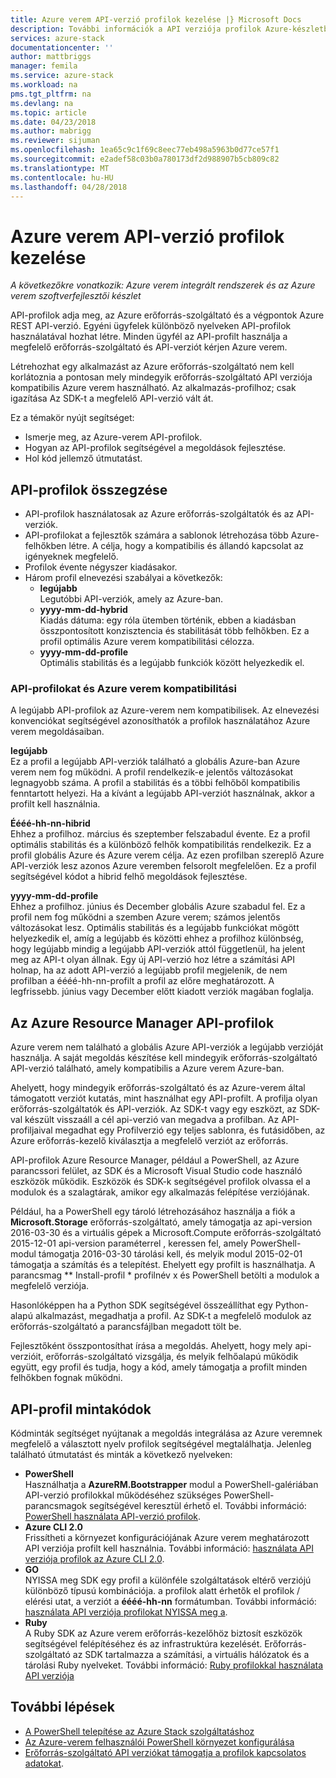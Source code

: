 ```yaml
---
title: Azure verem API-verzió profilok kezelése |} Microsoft Docs
description: További információk a API verziója profilok Azure-készletben.
services: azure-stack
documentationcenter: ''
author: mattbriggs
manager: femila
ms.service: azure-stack
ms.workload: na
pms.tgt_pltfrm: na
ms.devlang: na
ms.topic: article
ms.date: 04/23/2018
ms.author: mabrigg
ms.reviewer: sijuman
ms.openlocfilehash: 1ea65c9c1f69c8eec77eb498a5963b0d77ce57f1
ms.sourcegitcommit: e2adef58c03b0a780173df2d988907b5cb809c82
ms.translationtype: MT
ms.contentlocale: hu-HU
ms.lasthandoff: 04/28/2018
---
```

# <a name="manage-api-version-profiles-in-azure-stack"></a>Azure verem API-verzió profilok kezelése

*A következőkre vonatkozik: Azure verem integrált rendszerek és az Azure verem szoftverfejlesztői készlet*

API-profilok adja meg, az Azure erőforrás-szolgáltató és a végpontok Azure REST API-verzió. Egyéni ügyfelek különböző nyelveken API-profilok használatával hozhat létre. Minden ügyfél az API-profilt használja a megfelelő erőforrás-szolgáltató és API-verziót kérjen Azure verem. 

Létrehozhat egy alkalmazást az Azure erőforrás-szolgáltató nem kell korlátoznia a pontosan mely mindegyik erőforrás-szolgáltató API verziója kompatibilis Azure verem használható. Az alkalmazás-profilhoz; csak igazítása Az SDK-t a megfelelő API-verzió vált át.


Ez a témakör nyújt segítséget:
 - Ismerje meg, az Azure-verem API-profilok.
 - Hogyan az API-profilok segítségével a megoldások fejlesztése.
 - Hol kód jellemző útmutatást.

## <a name="summary-of-api-profiles"></a>API-profilok összegzése

- API-profilok használatosak az Azure erőforrás-szolgáltatók és az API-verziók.
- API-profilokat a fejlesztők számára a sablonok létrehozása több Azure-felhőkben létre. A célja, hogy a kompatibilis és állandó kapcsolat az igényeknek megfelelő.
- Profilok évente négyszer kiadásakor.
- Három profil elnevezési szabályai a következők:
    - **legújabb**  
        Legutóbbi API-verziók, amely az Azure-ban.
    - **yyyy-mm-dd-hybrid**  
    Kiadás dátuma: egy róla ütemben történik, ebben a kiadásban összpontosított konzisztencia és stabilitását több felhőkben. Ez a profil optimális Azure verem kompatibilitási célozza. 
    - **yyyy-mm-dd-profile**  
    Optimális stabilitás és a legújabb funkciók között helyezkedik el.

### <a name="api-profiles-and-azure-stack-compatibility"></a>API-profilokat és Azure verem kompatibilitási

A legújabb API-profilok az Azure-verem nem kompatibilisek. Az elnevezési konvenciókat segítségével azonosíthatók a profilok használatához Azure verem megoldásaiban.

**legújabb**  
Ez a profil a legújabb API-verziók található a globális Azure-ban Azure verem nem fog működni. A profil rendelkezik-e jelentős változásokat legnagyobb száma. A profil a stabilitás és a többi felhőből kompatibilis fenntartott helyezi. Ha a kívánt a legújabb API-verziót használnak, akkor a profilt kell használnia.

**Éééé-hh-nn-hibrid**  
Ehhez a profilhoz. március és szeptember felszabadul évente. Ez a profil optimális stabilitás és a különböző felhők kompatibilitás rendelkezik. Ez a profil globális Azure és Azure verem célja. Az ezen profilban szereplő Azure API-verziók lesz azonos Azure veremben felsorolt megfelelően. Ez a profil segítségével kódot a hibrid felhő megoldások fejlesztése.

**yyyy-mm-dd-profile**  
Ehhez a profilhoz. június és December globális Azure szabadul fel. Ez a profil nem fog működni a szemben Azure verem; számos jelentős változásokat lesz. Optimális stabilitás és a legújabb funkciókat mögött helyezkedik el, amíg a legújabb és közötti ehhez a profilhoz különbség, hogy legújabb mindig a legújabb API-verziók attól függetlenül, ha jelent meg az API-t olyan állnak. Egy új API-verzió hoz létre a számítási API holnap, ha az adott API-verzió a legújabb profil megjelenik, de nem profilban a éééé-hh-nn-profilt a profil az előre meghatározott. A legfrissebb. június vagy December előtt kiadott verziók magában foglalja.

## <a name="azure-resource-manager-api-profiles"></a>Az Azure Resource Manager API-profilok

Azure verem nem található a globális Azure API-verziók a legújabb verzióját használja. A saját megoldás készítése kell mindegyik erőforrás-szolgáltató API-verzió található, amely kompatibilis a Azure verem Azure-ban.

Ahelyett, hogy mindegyik erőforrás-szolgáltató és az Azure-verem által támogatott verziót kutatás, mint használhat egy API-profilt. A profilja olyan erőforrás-szolgáltatók és API-verziók. Az SDK-t vagy egy eszközt, az SDK-val készült visszaáll a cél api-verzió van megadva a profilban. Az API-profiljaival megadhat egy Profilverzió egy teljes sablonra, és futásidőben, az Azure erőforrás-kezelő kiválasztja a megfelelő verziót az erőforrás.

API-profilok Azure Resource Manager, például a PowerShell, az Azure parancssori felület, az SDK és a Microsoft Visual Studio code használó eszközök működik. Eszközök és SDK-k segítségével profilok olvassa el a modulok és a szalagtárak, amikor egy alkalmazás felépítése verziójának.

Például, ha a PowerShell egy tároló létrehozásához használja a fiók a **Microsoft.Storage** erőforrás-szolgáltató, amely támogatja az api-version 2016-03-30 és a virtuális gépek a Microsoft.Compute erőforrás-szolgáltató 2015-12-01 api-version paraméterrel , keressen fel, amely PowerShell-modul támogatja 2016-03-30 tárolási kell, és melyik modul 2015-02-01 támogatja a számítás és a telepítést. Ehelyett egy profilt is használhatja. A parancsmag ** Install-profil * profilnév x és PowerShell betölti a modulok a megfelelő verziója.

Hasonlóképpen ha a Python SDK segítségével összeállíthat egy Python-alapú alkalmazást, megadhatja a profil. Az SDK-t a megfelelő modulok az erőforrás-szolgáltató a parancsfájlban megadott tölt be.

Fejlesztőként összpontosíthat írása a megoldás. Ahelyett, hogy mely api-verzióit, erőforrás-szolgáltató vizsgálja, és melyik felhőalapú működik együtt, egy profil és tudja, hogy a kód, amely támogatja a profilt minden felhőkben fognak működni.

## <a name="api-profile-code-samples"></a>API-profil mintakódok

Kódminták segítséget nyújtanak a megoldás integrálása az Azure veremnek megfelelő a választott nyelv profilok segítségével megtalálhatja. Jelenleg található útmutatást és minták a következő nyelveken:

- **PowerShell**  
Használhatja a **AzureRM.Bootstrapper** modul a PowerShell-galériában API-verzió profilokkal működéséhez szükséges PowerShell-parancsmagok segítségével keresztül érhető el. További információ: [PowerShell használata API-verzió profilok](azure-stack-version-profiles-powershell.md).
- **Azure CLI 2.0**  
Frissítheti a környezet konfigurációjának Azure verem meghatározott API verziója profilt kell használnia. További információ: [használata API verziója profilok az Azure CLI 2.0](azure-stack-version-profiles-azurecli2.md).
- **GO**  
NYISSA meg SDK egy profil a különféle szolgáltatások eltérő verziójú különböző típusú kombinációja. a profilok alatt érhetők el profilok / elérési utat, a verziót a **éééé-hh-nn** formátumban. További információ: [használata API verziója profilokat NYISSA meg a](azure-stack-version-profiles-go.md).
- **Ruby**  
A Ruby SDK az Azure verem erőforrás-kezelőhöz biztosít eszközök segítségével felépítéséhez és az infrastruktúra kezelését. Erőforrás-szolgáltató az SDK tartalmazza a számítási, a virtuális hálózatok és a tárolási Ruby nyelveket. További információ: [Ruby profilokkal használata API verziója](azure-stack-version-profiles-ruby.md)

## <a name="next-steps"></a>További lépések
* [A PowerShell telepítése az Azure Stack szolgáltatáshoz](azure-stack-powershell-install.md)
* [Az Azure-verem felhasználói PowerShell környezet konfigurálása](azure-stack-powershell-configure-user.md)
* [Erőforrás-szolgáltató API verziókat támogatja a profilok kapcsolatos adatokat](azure-stack-profiles-azure-resource-manager-versions.md).
